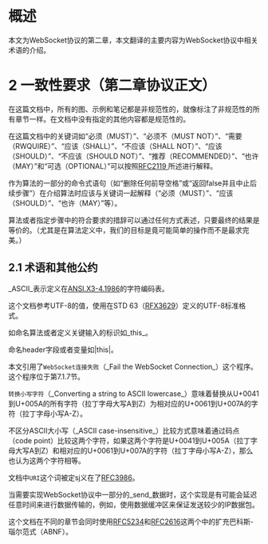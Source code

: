 # 概述

本文为WebSocket协议的第二章，本文翻译的主要内容为WebSocket协议中相关术语的介绍。


# 2 一致性要求（第二章协议正文）

在这篇文档中，所有的图、示例和笔记都是非规范性的，就像标注了非规范性的所有章节一样。在文档中没有指定的其他内容都是规范性的。

在这篇文档中的关键词如“必须（MUST）”、“必须不（MUST NOT）”、“需要（RWQUIRE）”、“应该（SHALL）”、“不应该（SHALL NOT）”、“应该（SHOULD）”、“不应该（SHOULD NOT）”、“推荐（RECOMMENDED）”、“也许（MAY）”和“可选（OPTIONAL）”可以按照[RFC2119
](https://tools.ietf.org/html/rfc2119)所述进行解释。

作为算法的一部分的命令式语句（如“删除任何前导空格”或“返回false并且中止后续步骤”）在介绍算法时应该与关键词一起解释（“必须（MUST）”、“应该（SHOULD）”、“也许（MAY）”等）。

算法或者指定步骤中的符合要求的措辞可以通过任何方式表述，只要最终的结果是等价的。（尤其是在算法定义中，我们的目标是竟可能简单的操作而不是最求完美。）

## 2.1 术语和其他公约

\_ASCII\_表示定义在[ANSI.X3-4.1986](https://tools.ietf.org/html/rfc6455#ref-ANSI.X3-4.1986)的字符编码表。

这个文档参考UTF-8的值，使用在STD 63（[RFX3629](https://tools.ietf.org/html/rfc3629)）定义的UTF-8标准格式。

如命名算法或者定义关键输入的标识如\_this\_。

命名header字段或者变量如|this|。

本文引用了`WebSocket连接失败`（\_Fail the WebSocket Connection\_）这个程序。这个程序位于第7.1.7节。

`转换小写字符`（\_Converting a string to ASCII lowercase\_）意味着替换从U+0041到U+005A的所有字符（拉丁字母大写A到Z）为相对应的U+0061到U+007A的字符（拉丁字母小写A-Z）。

不区分ASCII大小写（\_ASCII case-insensitive\_）比较方式意味着通过码点（code point）比较这两个字符，如果这两个字符是U+0041到U+005A（拉丁字母大写A到Z）和相对应的U+0061到U+007A的字符（拉丁字母小写A-Z），那么也认为这两个字符相等。

文档中`URI`这个词被定sj义在了[RFC3986](https://tools.ietf.org/html/rfc3986)。

当需要实现WebSocket协议中一部分的\_send\_数据时，这个实现是有可能会延迟任意时间来进行数据传输的，例如，使用数据缓冲区来保证发送较少的IP数据包。

这个文档在不同的章节会同时使用[RFC5234](https://tools.ietf.org/html/rfc5234)和[RFC2616](https://tools.ietf.org/html/rfc2616)这两个中的扩充巴科斯-瑙尔范式（ABNF）。


